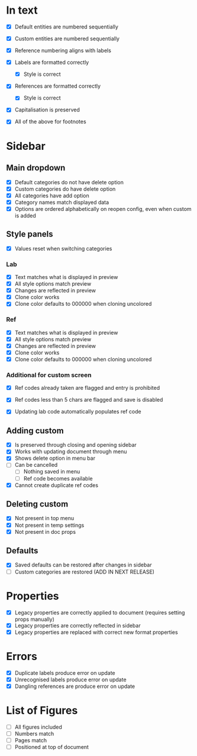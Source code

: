 # In text

* [x] Default entities are numbered sequentially
* [x] Custom entities are numbered sequentially
* [x] Reference numbering aligns with labels
* [x] Labels are formatted correctly
  * [x] Style is correct
* [x] References are formatted correctly
  * [x] Style is correct
* [x] Capitalisation is preserved
* [x] All of the above for footnotes


# Sidebar

## Main dropdown

* [x] Default categories do not have delete option
* [x] Custom categories do have delete option
* [x] All categories have add option
* [x] Category names match displayed data
* [x] Options are ordered alphabetically on reopen config, even when custom is added

## Style panels

* [x] Values reset when switching categories

### Lab

* [x] Text matches what is displayed in preview
* [x] All style options match preview
* [x] Changes are reflected in preview
* [x] Clone color works
* [x] Clone color defaults to 000000 when cloning uncolored

### Ref

* [x] Text matches what is displayed in preview
* [x] All style options match preview
* [x] Changes are reflected in preview
* [x] Clone color works
* [x] Clone color defaults to 000000 when cloning uncolored

### Additional for custom screen

* [x] Ref codes already taken are flagged and entry is prohibited
* [x] Ref codes less than 5 chars are flagged and save is disabled
* [x] Updating lab code automatically populates ref code


## Adding custom

* [x] Is preserved through closing and opening sidebar
* [x] Works with updating document through menu
* [x] Shows delete option in menu bar
* [ ] Can be cancelled
  * [ ] Nothing saved in menu
  * [ ] Ref code becomes available
* [x] Cannot create duplicate ref codes

## Deleting custom

* [x] Not present in top menu
* [x] Not present in temp settings
* [x] Not present in doc props

## Defaults

* [x] Saved defaults can be restored after changes in sidebar
* [ ] Custom categories are restored (ADD IN NEXT RELEASE)

# Properties

* [x] Legacy properties are correctly applied to document (requires setting props manually)
* [x] Legacy properties are correctly reflected in sidebar
* [x] Legacy properties are replaced with correct new format properties

# Errors

* [x] Duplicate labels produce error on update
* [x] Unrecognised labels produce error on update
* [x] Dangling references are produce error on update

# List of Figures

* [ ] All figures included
* [ ] Numbers match
* [ ] Pages match
* [ ] Positioned at top of document